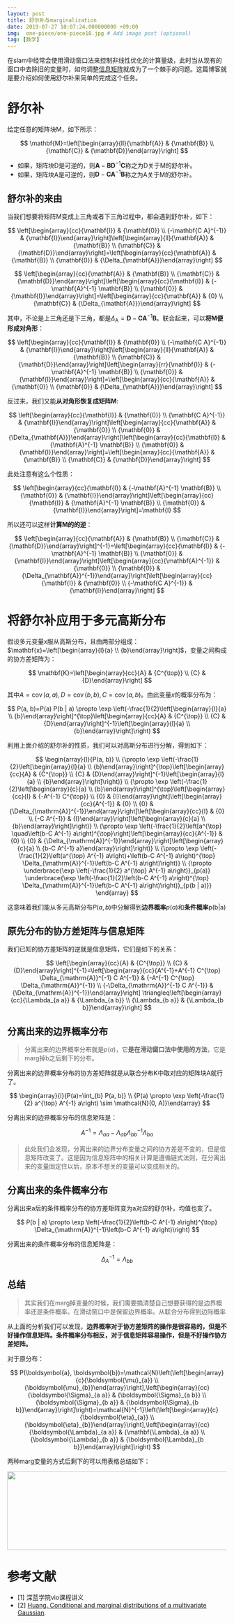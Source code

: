 ```yaml
---
layout: post
title: 舒尔补与marginalization
date: 2019-07-27 10:07:24.000000000 +09:00
img:  one-piece/one-piece10.jpg # Add image post (optional)
tag: [数学]
---
```


在slam中经常会使用滑动窗口法来控制非线性优化的计算量级，此时当从现有的窗口中去除旧的变量时，如何调整[信息矩阵](https://xhy3054.github.io/covariance-information-matrix/)就成为了一个棘手的问题。这篇博客就是要介绍如何使用舒尔补来简单的完成这个任务。

# 舒尔补
给定任意的矩阵块M，如下所示：

$$
\mathbf{M}=\left[\begin{array}{ll}{\mathbf{A}} & {\mathbf{B}} \\ {\mathbf{C}} & {\mathbf{D}}\end{array}\right]
$$

- 如果，矩阵块D是可逆的，则$\mathbf{A}-\mathbf{B D}^{-1} \mathbf{C}$称之为D关于M的舒尔补。
- 如果，矩阵块A是可逆的，则$\mathbf{D}-\mathbf{C A}^{-1} \mathbf{B}$称之为A关于M的舒尔补。

## 舒尔补的来由
当我们想要将矩阵M变成上三角或者下三角过程中，都会遇到舒尔补，如下：

$$
\left[\begin{array}{cc}{\mathbf{I}} & {\mathbf{0}} \\ {-\mathbf{C A}^{-1}} & {\mathbf{I}}\end{array}\right]\left[\begin{array}{ll}{\mathbf{A}} & {\mathbf{B}} \\ {\mathbf{C}} & {\mathbf{D}}\end{array}\right]=\left[\begin{array}{cc}{\mathbf{A}} & {\mathbf{B}} \\ {\mathbf{0}} & {\Delta_{\mathbf{A}}}\end{array}\right]
$$

$$
\left[\begin{array}{cc}{\mathbf{A}} & {\mathbf{B}} \\ {\mathbf{C}} & {\mathbf{D}}\end{array}\right]\left[\begin{array}{cc}{\mathbf{I}} & {-\mathbf{A}^{-1} \mathbf{B}} \\ {\mathbf{0}} & {\mathbf{I}}\end{array}\right]=\left[\begin{array}{cc}{\mathbf{A}} & {0} \\ {\mathbf{C}} & {\Delta_{\mathbf{A}}}\end{array}\right]
$$

其中，不论是上三角还是下三角，都是$\Delta_{\mathrm{A}}=\mathbf{D}-\mathbf{C A}^{-1} \mathbf{B}$。联合起来，可以**将M便形成对角形**：

$$
\left[\begin{array}{cc}{\mathbf{I}} & {\mathbf{0}} \\ {-\mathbf{C A}^{-1}} & {\mathbf{I}}\end{array}\right]\left[\begin{array}{ll}{\mathbf{A}} & {\mathbf{B}} \\ {\mathbf{C}} & {\mathbf{D}}\end{array}\right]\left[\begin{array}{rr}{\mathbf{I}} & {-\mathbf{A}^{-1} \mathbf{B}} \\ {\mathbf{0}} & {\mathbf{I}}\end{array}\right]=\left[\begin{array}{cc}{\mathbf{A}} & {\mathbf{0}} \\ {\mathbf{0}} & {\Delta_{\mathbf{A}}}\end{array}\right]
$$

反过来，我们又能**从对角形恢复成矩阵M**:

$$
\left[\begin{array}{cc}{\mathbf{I}} & {\mathbf{0}} \\ {\mathbf{C A}^{-1}} & {\mathbf{I}}\end{array}\right]\left[\begin{array}{cc}{\mathbf{A}} & {\mathbf{0}} \\ {\mathbf{0}} & {\Delta_{\mathbf{A}}}\end{array}\right]\left[\begin{array}{cc}{\mathbf{I}} & {\mathbf{A}^{-1} \mathbf{B}} \\ {\mathbf{0}} & {\mathbf{I}}\end{array}\right]=\left[\begin{array}{cc}{\mathbf{A}} & {\mathbf{B}} \\ {\mathbf{C}} & {\mathbf{D}}\end{array}\right]
$$

此处注意有这么个性质：

$$
\left[\begin{array}{cc}{\mathbf{I}} & {-\mathbf{A}^{-1} \mathbf{B}} \\ {\mathbf{0}} & {\mathbf{I}}\end{array}\right]\left[\begin{array}{cc}{\mathbf{I}} & {\mathbf{A}^{-1} \mathbf{B}} \\ {\mathbf{0}} & {\mathbf{I}}\end{array}\right]=\mathbf{I}
$$

所以还可以这样**计算M的的逆**：

$$
\left[\begin{array}{cc}{\mathbf{A}} & {\mathbf{B}} \\ {\mathbf{C}} & {\mathbf{D}}\end{array}\right]^{-1}=\left[\begin{array}{cc}{\mathbf{I}} & {-\mathbf{A}^{-1} \mathbf{B}} \\ {\mathbf{0}} & {\mathbf{I}}\end{array}\right]\left[\begin{array}{cc}{\mathbf{A}^{-1}} & {\mathbf{0}} \\ {\mathbf{0}} & {\Delta_{\mathbf{A}}^{-1}}\end{array}\right]\left[\begin{array}{cc}{\mathbf{I}} & {\mathbf{0}} \\ {-\mathbf{C A}^{-1}} & {\mathbf{I}}\end{array}\right]
$$

# 将舒尔补应用于多元高斯分布
假设多元变量$x$服从高斯分布，且由两部分组成：$\mathbf{x}=\left[\begin{array}{l}{a} \\ {b}\end{array}\right]$，变量之间构成的协方差矩阵为：

$$
\mathbf{K}=\left[\begin{array}{cc}{A} & {C^{\top}} \\ {C} & {D}\end{array}\right]
$$

其中$A=\operatorname{cov}(a, a), D=\operatorname{cov}(b, b), C=\operatorname{cov}(a, b)$。由此变量$x$的概率分布为：

$$
P(a, b)=P(a) P(b | a) \propto \exp \left(-\frac{1}{2}\left[\begin{array}{l}{a} \\ {b}\end{array}\right]^{\top}\left[\begin{array}{cc}{A} & {C^{\top}} \\ {C} & {D}\end{array}\right]^{-1}\left[\begin{array}{l}{a} \\ {b}\end{array}\right]\right)
$$ 

利用上面介绍的舒尔补的性质，我们可以对高斯分布进行分解，得到如下：


$$
\begin{array}{l}{P(a, b)} \\ {\propto \exp \left(-\frac{1}{2}\left[\begin{array}{l}{a} \\ {b}\end{array}\right]^{\top}\left[\begin{array}{cc}{A} & {C^{\top}} \\ {C} & {D}\end{array}\right]^{-1}\left[\begin{array}{l}{a} \\ {b}\end{array}\right]\right)} \\ {\propto \exp \left(-\frac{1}{2}\left[\begin{array}{c}{a} \\ {b}\end{array}\right]^{\top}\left[\begin{array}{cc}{I} & {-A^{-1} C^{\top}} \\ {0} & {I}\end{array}\right]\left[\begin{array}{cc}{A^{-1}} & {0} \\ {0} & {\Delta_{\mathrm{A}}^{-1}}\end{array}\right]\left[\begin{array}{cc}{I} & {0} \\ {-C A^{-1}} & {I}\end{array}\right]\left[\begin{array}{c}{a} \\ {b}\end{array}\right]\right)} \\ {\propto \exp \left(-\frac{1}{2}\left[a^{\top} \quad\left(b-C A^{-1} a\right)^{\top}\right]\left[\begin{array}{cc}{A^{-1}} & {0} \\ {0} & {\Delta_{\mathrm{A}}^{-1}}\end{array}\right]\left[\begin{array}{c}{a} \\ {b-C A^{-1} a}\end{array}\right]\right)} \\ {\propto \exp \left(-\frac{1}{2}\left(a^{\top} A^{-1} a\right)+\left(b-C A^{-1} a\right)^{\top} \Delta_{\mathrm{A}}^{-1}\left(b-C A^{-1} a\right)\right)} \\ {\propto \underbrace{\exp \left(-\frac{1}{2} a^{\top} A^{-1} a\right)}_{p(a)} \underbrace{\exp \left(-\frac{1}{2}\left(b-C A^{-1} a\right)^{\top} \Delta_{\mathrm{A}}^{-1}\left(b-C A^{-1} a\right)\right)}_{p(b | a)}} \end{array} 
$$

这意味着我们能从多元高斯分布$P(a,b)$中分解得到**边界概率**$p(a)$和**条件概率**p(b|a)

## 原先分布的协方差矩阵与信息矩阵
我们已知的协方差矩阵的逆就是信息矩阵，它们是如下的关系：

$$
\left[\begin{array}{cc}{A} & {C^{\top}} \\ {C} & {D}\end{array}\right]^{-1}=\left[\begin{array}{cc}{A^{-1}+A^{-1} C^{\top} \Delta_{\mathrm{A}}^{-1} C A^{-1}} & {-A^{-1} C^{\top} \Delta_{\mathrm{A}}^{-1}} \\ {-\Delta_{\mathrm{A}}^{-1} C A^{-1}} & {\Delta_{\mathrm{A}}^{-1}}\end{array}\right] \triangleq\left[\begin{array}{cc}{\Lambda_{a a}} & {\Lambda_{a b}} \\ {\Lambda_{b a}} & {\Lambda_{b b}}\end{array}\right]
$$

## 分离出来的边界概率分布

> 分离出来的边界概率分布就是$p(a)$，它**是在滑动窗口法中使用的方法**，它是marg掉b之后剩下的分布。

分离出来的边界概率分布的协方差矩阵就是从联合分布K中取对应的矩阵块A就行了。

$$
\begin{array}{l}{P(a)=\int_{b} P(a, b)} \\ {P(a) \propto \exp \left(-\frac{1}{2} a^{\top} A^{-1} a\right) \sim \mathcal{N}(0, A)}\end{array}
$$

分离出来的边界概率分布的信息矩阵是：

$$
A^{-1}=\Lambda_{a a}-\Lambda_{a b} \Lambda_{b b}^{-1} \Lambda_{b a}
$$

> 此处我们会发现，分离出来的边界分布变量之间的协方差是不变的，但是信息矩阵改变了。这是因为信息矩阵中的相关计算是遵循链式法则，在分离出来的变量固定住以后，原本不想关的变量可以变成相关的。

## 分离出来的条件概率分布

分离出来a后的条件概率分布的协方差矩阵变为a对应的舒尔补，均值也变了。

$$
P(b | a) \propto \exp \left(-\frac{1}{2}\left(b-C A^{-1} a\right)^{\top} \Delta_{\mathrm{A}}^{-1}\left(b-C A^{-1} a\right)\right)
$$

分离出来的条件概率分布的信息矩阵是：

$$
\Delta_{A}^{-1}=\Lambda_{b b}
$$


## 总结
> 其实我们在marg掉变量的时候，我们需要搞清楚自己想要获得的是边界概率还是条件概率。在滑动窗口中是保留边界概率。从联合分布得到边际概率

从上面的分析我们可以发现，**边界概率对于协方差矩阵的操作是很容易的，但是不好操作信息矩阵。条件概率分布相反，对于信息矩阵容易操作，但是不好操作协方差矩阵。**

对于原分布：

$$
P(\boldsymbol{a}, \boldsymbol{b})=\mathcal{N}\left(\left[\begin{array}{c}{\boldsymbol{\mu}_{a}} \\ {\boldsymbol{\mu}_{b}}\end{array}\right],\left[\begin{array}{cc}{\boldsymbol{\Sigma}_{a a}} & {\boldsymbol{\Sigma}_{a b}} \\ {\boldsymbol{\Sigma}_{b a}} & {\boldsymbol{\Sigma}_{b b}}\end{array}\right]\right)=\mathcal{N}^{-1}\left(\left[\begin{array}{c}{\boldsymbol{\eta}_{a}} \\ {\boldsymbol{\eta}_{b}}\end{array}\right],\left[\begin{array}{cc}{\boldsymbol{\Lambda}_{a a}} & {\mathbf{\Lambda}_{a a}} \\ {\boldsymbol{\Lambda}_{b a}} & {\boldsymbol{\Lambda}_{b b}}\end{array}\right]\right)
$$

两种marg变量的方式后剩下的可以用表格总结如下：
<div style="text-align: center">
<img src="{{site.baseurl}}/assets/img/math/marg.PNG"  width="700" height="180"/>
</div>

# 参考文献
- [1] 深蓝学院vio课程讲义
- [2] [Huang. Conditional and marginal distributions of a multivariate Gaussian](https://gbhqed.wordpress.com/2010/02/21/conditional-and-marginal-distributions-of-a-multivariate-gaussian).
